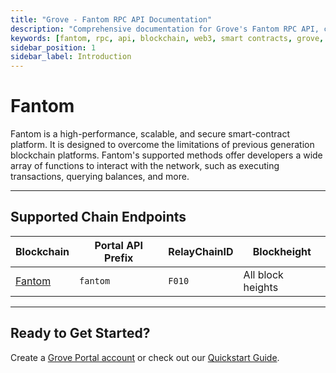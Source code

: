 ```yaml
---
title: "Grove - Fantom RPC API Documentation"
description: "Comprehensive documentation for Grove's Fantom RPC API, covering endpoint details and integration strategies for blockchain developers."
keywords: [fantom, rpc, api, blockchain, web3, smart contracts, grove, pocket, pokt]
sidebar_position: 1
sidebar_label: Introduction
---
```


# Fantom

Fantom is a high-performance, scalable, and secure smart-contract platform. It is designed to overcome the limitations of previous generation blockchain platforms. Fantom's supported methods offer developers a wide array of functions to interact with the network, such as executing transactions, querying balances, and more.

---

## Supported Chain Endpoints

| Blockchain                                   | Portal API Prefix | RelayChainID | Blockheight         |
| -------------------------------------------- | ----------------- | ------------ | ------------------- |
| [Fantom](./endpoints/fantom) | `fantom`    | `F010`         | All block heights |

---

## Ready to Get Started?

Create a [Grove Portal account](https://portal.grove.city) or check out our [Quickstart Guide](/guides/getting-started/quickstart).
